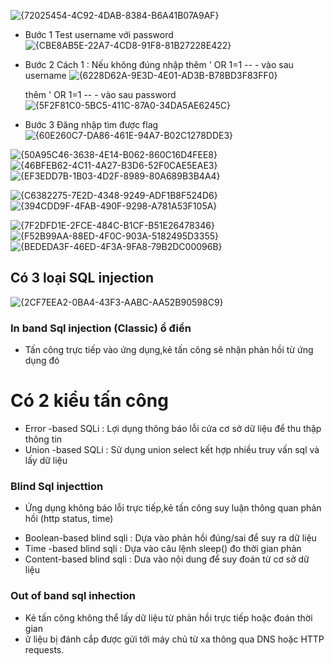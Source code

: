 ![{72025454-4C92-4DAB-8384-B6A41B07A9AF}](https://github.com/user-attachments/assets/fca3d3d8-15ff-49e9-9163-bbb23b710041)

- Bước 1 Test username với password
  ![{CBE8AB5E-22A7-4CD8-91F8-81B27228E422}](https://github.com/user-attachments/assets/e45482fb-5114-4474-b820-20f50e4100c4)


- Bước 2 Cách 1 : Nếu không đúng nhập thêm ' OR 1=1 -- - vào sau username
  ![{6228D62A-9E3D-4E01-AD3B-B78BD3F83FF0}](https://github.com/user-attachments/assets/48857d30-a735-4553-81ec-9e79c3edfca4)

  thêm ' OR 1=1 -- - vào sau password
  ![{5F2F81C0-5BC5-411C-87A0-34DA5AE6245C}](https://github.com/user-attachments/assets/2af2ed0b-6a01-4579-b8b2-41682b975718)

  
- Bước 3 Đăng nhập tìm được flag
![{60E260C7-DA86-461E-94A7-B02C1278DDE3}](https://github.com/user-attachments/assets/f0161993-e652-4c10-8934-2a2a2c4abaf4)


![{50A95C46-3638-4E14-B062-860C16D4FEE8}](https://github.com/user-attachments/assets/033c7be2-4460-44cb-80e1-f027c61b2388)
![{46BFEB62-4C11-4A27-B3D6-52F0CAE5EAE3}](https://github.com/user-attachments/assets/18e24985-3002-4fe4-a46a-f7099a820e32)
![{EF3EDD7B-1B03-4D2F-8989-80A689B3B4A4}](https://github.com/user-attachments/assets/b01433ff-295c-4618-b806-e50694d02a85)

![{C6382275-7E2D-4348-9249-ADF1B8F524D6}](https://github.com/user-attachments/assets/b6af5669-75a7-487c-bedb-6a666ca8c07f)
![{394CDD9F-4FAB-490F-9298-A781A53F105A}](https://github.com/user-attachments/assets/8e1fa189-b65a-4c6a-bd1e-1eabe84a5871)

![{7F2DFD1E-2FCE-484C-B1CF-B51E26478346}](https://github.com/user-attachments/assets/063bd04a-cf7e-4323-99b9-945a96b06961)
![{F52B99AA-88ED-4F0C-903A-5182495D3355}](https://github.com/user-attachments/assets/f6f116bf-bd9d-4616-b243-a5495127449d)
![{BEDEDA3F-46ED-4F3A-9FA8-79B2DC00096B}](https://github.com/user-attachments/assets/4b19cbb2-a2ad-4d48-a4f2-338bd3504f15)


## Có 3 loại SQL injection
![{2CF7EEA2-0BA4-43F3-AABC-AA52B90598C9}](https://github.com/user-attachments/assets/0a9b1cc8-ccb1-4d08-b77e-935a2dc0019a)

### In band Sql injection (Classic) ổ điển
- Tấn công trực tiếp vào ứng dụng,kẻ tấn công sẽ nhận phản hồi từ ứng dụng đó

# Có 2 kiểu tấn công 
+ Error -based SQLi : Lợi dụng thông báo lỗi cửa cơ sở dữ liệu để thu thập thông tin
+ Union -based SQLi : Sử dụng union select kết hợp nhiều truy vấn sql và lấy dữ liệu

### Blind Sql injecttion 
- Ứng dụng không báo lỗi trực tiếp,kẻ tấn công  suy luận thông quan phản hồi (http status, time)
+ Boolean-based blind sqli : Dựa vào phản hồi đúng/sai để suy ra dữ liệu
+ Time -based blind sqli : Dựa vào câu lệnh sleep() đo thời gian phản
+ Content-based blind sqli : Dưa vào nội dung để suy đoán từ cơ sở dữ liệu

### Out of band sql inhection 
- Kẻ tấn công không thể lấy dữ liệu từ phản hồi trực tiếp hoặc đoán thời gian
- ữ liệu bị đánh cắp được gửi tới máy chủ từ xa thông qua DNS hoặc HTTP requests.





 
